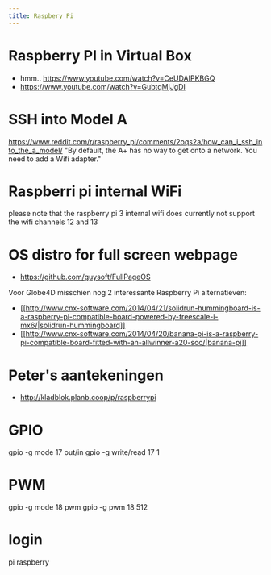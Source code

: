 ```yaml
---
title: Raspbery Pi
---
```


# Raspberry PI in Virtual Box
* hmm.. https://www.youtube.com/watch?v=CeUDAIPKBGQ
* https://www.youtube.com/watch?v=GubtqMjJgDI

# SSH into Model A
https://www.reddit.com/r/raspberry_pi/comments/2oqs2a/how_can_i_ssh_into_the_a_model/
"By default, the A+ has no way to get onto a network. You need to add a Wifi adapter."

# Raspberri pi internal WiFi
please note that the raspberry pi 3 internal wifi does currently not support the wifi channels 12 and 13

# OS distro for full screen webpage
* https://github.com/guysoft/FullPageOS

Voor Globe4D misschien nog 2 interessante Raspberry Pi alternatieven: 
* [[http://www.cnx-software.com/2014/04/21/solidrun-hummingboard-is-a-raspberry-pi-compatible-board-powered-by-freescale-i-mx6/|solidrun-hummingboard]]
* [[http://www.cnx-software.com/2014/04/20/banana-pi-is-a-raspberry-pi-compatible-board-fitted-with-an-allwinner-a20-soc/|banana-pi]]

# Peter's aantekeningen
* http://kladblok.planb.coop/p/raspberrypi

# GPIO
gpio -g mode 17 out/in
gpio -g write/read 17 1

# PWM
gpio -g mode 18 pwm
gpio -g pwm 18 512

# login
pi
raspberry
